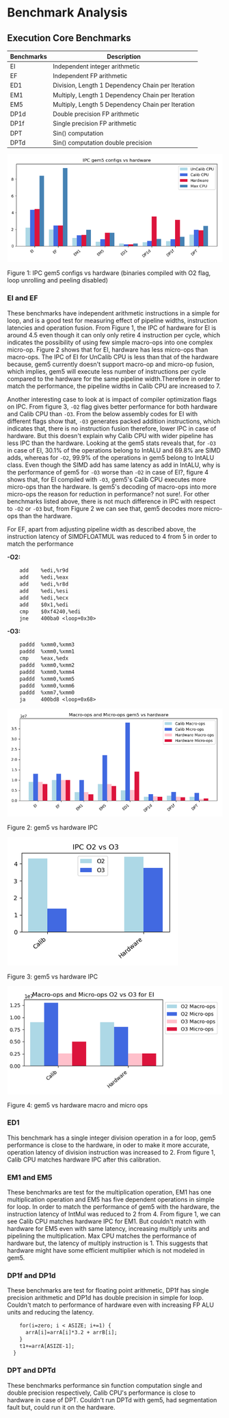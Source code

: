 # Benchmark Analysis

## Execution Core Benchmarks

| **Benchmarks** |  **Description**  |
|----------------|-------------------|
| EI         | Independent integer arithmetic |
| EF         | Independent FP arithmetic |
| ED1        | Division, Length 1 Dependency Chain per Iteration  |
| EM1        | Multiply, Length 1 Dependency Chain per Iteration |
| EM5        | Multiply, Length 5 Dependency Chain per Iteration |
| DP1d       | Double precision FP arithmetic |
| DP1f       | Single precision FP arithmetic |
| DPT        | Sin() computation |
| DPTd        | Sin() computation double precision|

![IPC gem5 configs vs hardware](../images/O2-IPC_full.png)

Figure 1: IPC gem5 configs vs hardware (binaries compiled with O2 flag, loop unrolling and peeling disabled)

### EI and EF

These benchmarks have independent arithmetic instructions in a simple for loop, and is a good test for measuring effect of pipeline widths, instruction latencies and operation fusion.
From Figure 1, the IPC of hardware for EI is around 4.5 even though it can only only retire 4 instruction per cycle, which indicates the possibility of using few simple macro-ops into one complex micro-op.
Figure 2 shows that for EI, hardware has less micro-ops than macro-ops. The IPC of EI for UnCalib CPU is less than that of the hardware because, gem5 currently doesn't support macro-op and micro-op fusion, which implies, gem5 will execute less number of instructions per cycle compared to the hardware for the same pipeline width.Therefore in order to match the performance, the pipeline widths in Calib CPU are increased to 7.

Another interesting case to look at is impact of compiler optimization flags on IPC. From figure 3, ``-O2`` flag gives better performance for both hardware and Calib CPU than ``-O3``.
From the below assembly codes for EI with different flags show that, ``-O3`` generates packed addition instructions, which indicates that, there is no instruction fusion therefore, lower IPC in case of hardware.
But this doesn't explain why Calib CPU with wider pipeline has less IPC than the hardware.
Looking at the gem5 stats reveals that, for ``-O3`` in case of EI, 30.1% of the operations belong to IntALU and 69.8% are SIMD adds, whereas for ``-O2``, 99.9% of the operations in gem5 belong to IntALU class.
Even though the SIMD add has same latency as add in IntALU, why is the performance of gem5 for ``-O3`` worse than ``-O2`` in case of EI?, figure 4 shows that, for EI compiled with ``-O3``, gem5's Calib CPU executes more micro-ops than the hardware.
Is gem5's decoding of macro-ops into more micro-ops the reason for reduction in performance? not sure!. For other benchmarks listed above, there is not much difference in IPC with respect to ``-O2`` or ``-O3`` but, from Figure 2 we can see that, gem5 decodes more micro-ops than the hardware.

For EF, apart from adjusting pipeline width as described above, the instruction latency of SIMDFLOATMUL was reduced to 4 from 5 in order to match the performance

**-O2:**

``` add    %edi,%edx
    add    %edi,%r9d
    add    %edi,%eax
    add    %edi,%r8d
    add    %edi,%esi
    add    %edi,%ecx
    add    $0x1,%edi
    cmp    $0xf4240,%edi
    jne    400ba0 <loop+0x30>
```

**-O3:**

``` add    $0x1,%eax
    paddd  %xmm0,%xmm3
    paddd  %xmm0,%xmm1
    cmp    %eax,%edx
    paddd  %xmm0,%xmm2
    paddd  %xmm0,%xmm4
    paddd  %xmm0,%xmm5
    paddd  %xmm0,%xmm6
    paddd  %xmm7,%xmm0
    ja     400bd8 <loop+0x68>
```

![gem5 vs hardware macro and micro ops](../images/macro-micro_o2_full.png)

Figure 2: gem5 vs hardware IPC

![gem5 vs hardware IPC](../images/EI_O2-O3_IPC.png "title_1")

Figure 3: gem5 vs hardware IPC

![gem5 vs hardware macro and micro ops](../images/EI_macro-micro_o2-o3.png )

Figure 4: gem5 vs hardware macro and micro ops

### ED1

This benchmark has a single integer division operation in a for loop, gem5 performance is close to the hardware, in oder to make it more accurate, operation latency of division instruction was increased to 2.
From figure 1, Calib CPU matches hardware IPC after this calibration.

### EM1 and EM5

These benchmarks are test for the multiplication operation, EM1 has one multiplication operation and EM5 has five dependent operations in simple for loop.
In order to match the performance of gem5 with the hardware, the instruction latency of IntMul was reduced to 2 from 4.
From figure 1, we can see Calib CPU matches hardware IPC for EM1. But couldn't match with hardware for EM5 even with same latency, increasing multiply units and pipelining the multiplication.
Max CPU matches the performance of hardware but, the latency of multiply instruction is 1.
This suggests that hardware might have some efficient multiplier which is not modeled in gem5.

### DP1f and DP1d

These benchmarks are test for floating point arithmetic, DP1f has single precision arithmetic and DP1d has double precision in simple for loop.
Couldn't match to performance of hardware even with increasing FP ALU units and reducing the latency.

```for(iters=zero; iters < ITERS; iters+=1) {
    for(i=zero; i < ASIZE; i+=1) {
      arrA[i]=arrA[i]*3.2 + arrB[i];
    }
    t1+=arrA[ASIZE-1];
  }
  ```

### DPT and DPTd

These benchmarks performance sin function computation single and double precision respectively, Calib CPU's performance is close to hardware in case of DPT.
Couldn't run DPTd with gem5, had segmentation fault but, could run it on the hardware.
